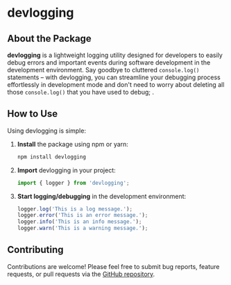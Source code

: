 # devlogging

## About the Package

**devlogging** is a lightweight logging utility designed for developers to easily debug errors and important events during software development in the development environment. Say goodbye to cluttered `console.log()` statements – with devlogging, you can streamline your debugging process effortlessly in development mode and don't need to worry about deleting all those `console.log()` that you have used to debug; .

## How to Use

Using devlogging is simple:

1. **Install** the package using npm or yarn:
    ```bash
    npm install devlogging
    ```

2. **Import** devlogging in your project:
    ```javascript
    import { logger } from 'devlogging';
    ```

3. **Start logging/debugging** in the development environment:
    ```javascript
    logger.log('This is a log message.');
    logger.error('This is an error message.');
    logger.info('This is an info message.');
    logger.warn('This is a warning message.');
    ```



## Contributing

Contributions are welcome! Please feel free to submit bug reports, feature requests, or pull requests via the [GitHub repository](https://github.com/binoybarnabas/logger-js.git).


